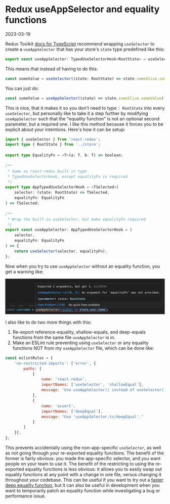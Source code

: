 # Redux useAppSelector and equality functions

2023-03-19

Redux Toolkit [docs for TypeScript](https://redux-toolkit.js.org/tutorials/typescript#define-typed-hooks) recommend wrapping `useSelector` to create a `useAppSelector` that has your store's `state` type predefined like this:

```typescript
export const useAppSelector: TypedUseSelectorHook<RootState> = useSelector;
```

This means that instead of having to do this:

```typescript
const someValue = useSelector((state: RootState) => state.someSlice.someValue);
```

You can just do:

```typescript
const someValue = useAppSelector((state) => state.someSlice.someValue);
```

This is nice, that it makes it so you don't need to type `: RootState` into every `useSelector`, but personally like to take it a step further by modifying `useAppSelector` such that the "equality function" is not an optional second parameter, but a required one. I like this method because it forces you to be explicit about your intentions. Here's how it can be setup:

```typescript
import { useSelector } from 'react-redux';
import type { RootState } from '../store';

export type EqualityFn = <T>(a: T, b: T) => boolean;

/**
 * Same as react-redux built in type 
 * TypedUseSelectorHook, except equalityFn is required
 */
export type AppTypedUseSelectorHook = <TSelected>(
	selector: (state: RootState) => TSelected,
	equalityFn: EqualityFn
) => TSelected;

/**
 * Wrap the built-in useSelector, but make equalityFn required
 */
export const useAppSelector: AppTypedUseSelectorHook = (
	selector,
	equalityFn: EqualityFn
) => {	
	return useSelector(selector, equalityFn);
};
```

Now when you try to use `useAppSelector` without an equality function, you get a warning like:

![Screenshot showing equality function required](./equality-fn-required.png)

I also like to do two more things with this:

1. Re-export reference-equality, shallow-equals, and deep-equals functions from the same file `useAppSelector` is in.
2. Make an ESLint rule preventing using `useSelector` or any equality functions NOT from my `useAppSelector` file, which can be done like:

```javascript
const eslintRules = {
	'no-restricted-imports': ['error', {
		paths: [
			{
				name: 'react-redux',
				importNames: ['useSelector', 'shallowEqual'],
				message: 'Use useAppSelector() instead of useSelector(), and refEqual()/shallowEqual()/deepEqual() from useAppSelector.ts versus other locations. These functions provide better app-specific defaults.'
			},
			{
				name: 'assert',
				importNames: ['deepEqual'],
				message: "Use 'useAppSelector.ts/deepEqual'."
			}
		]
	}],
};
```

This prevents accidentally using the non-app-specific `useSelector`, as well as not going through your re-exported equality functions. The benefit of the former is fairly obvious: you made the app-specific selector, and you want people on your team to use it. The benefit of the restricting to using the re-exported equality functions is less obvious: it allows you to easily swap out equality functions at any point with a change in one file, versus changing it throughout your codebase. This can be useful if you want to try out a [faster deep equality function](https://www.npmjs.com/package/fast-deep-equal), but it can also be useful in development when you want to temporarily patch an equality function while investigating a bug or performance issue.
